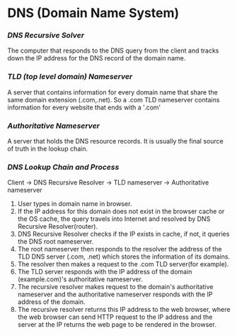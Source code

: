 # DNS (Domain Name System)
### *DNS Recursive Solver*
The computer that responds to the DNS query from the client and tracks down the IP address for the DNS record of the domain name.
### *TLD (top level domain) Nameserver*
A server that contains information for every domain name that share the same domain extension (.com,.net). So a .com TLD nameserver contains information for every website that ends with a '.com'
### *Authoritative Nameserver*
A server that holds the DNS resource records. It is usually the final source of truth in the lookup chain.
### *DNS Lookup Chain and Process*
Client -> DNS Recursive Resolver -> TLD nameserver -> Authoritative nameserver
1) User types in domain name in browser.
2) If the IP address for this domain does not exist in the browser cache or the OS cache, the query travels into Internet and resolved by DNS Recursive Resolver(router).
3) DNS Recursive Resolver checks if the IP exists in cache, if not, it queries the DNS root nameserver.
4) The root nameserver then responds to the resolver the address of the TLD DNS server (.com, .net) which stores the information of its domains.
5) The resolver then makes a request to the .com TLD server(for example).
6) The TLD server responds with the IP address of the domain (example.com)'s authoritative nameserver.
7) The recursive resolver makes request to the domain's authoritative nameserver and the authoritative nameserver responds with the IP address of the domain.
8) The recursive resolver returns this IP address to the web browser, where the web browser can send HTTP request to the IP address and the server at the IP returns the web page to be rendered in the browser.